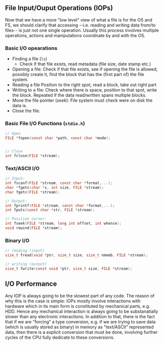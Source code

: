 
## File Input/Ouput Operations (IOPs)
Now that we have a more "low level" view of what a file is for the OS and FS, we should clarify that accessing --i.e. reading and writing data from/to files-- is just not one single operation.
Usually this process involves multiple operations, actions and manipulations coordinate by and with the OS.

### Basic I/O opearations
   - Finding a file (`ls`)
     - Check if that file exists, read metadata (file size, date stamp etc.)
   - Opening a file:
      Check if that file exists, see if opening the file is allowed, possibly create it, find the block that has the (first part of) the file system.
   - Reading a file
       Position to the right spot, read a block, take out right part
   - Writing to a file:
      Check where there is space, position to that spot, write the block. Repeated if the data read/written spans multiple blocks.
   - Move the file pointer (*seek*):
      File system must check were on disk the data is.
   - Close the file.


### Basic File I/O Functions (`stdio.h`)

```C
// Open
FILE *fopen(const char *path, const char *mode);


// Close
int fclose(FILE *stream);
```

### Text/ASCII I/O
```C
// Input:
int fscanf(FILE *stream, const char *format,...);
char *fgets(char *s, int size, FILE *stream);
char fgetc(FILE *stream);

// Output:
int fprintf(FILE *stream, const char *format,...);
int fputs(const char *str, FILE *stream);

// Position cursor:
int fseek(FILE *stream, long int offset, int whence);
void rewind(FILE *stream);
```

### Binary I/O
```C
// reading (input)
size_t fread(void *ptr, size_t size, size_t nmemb, FILE *stream);

// writing (output)
size_t fwrite(const void *ptr, size_t size, FILE *stream);
```


## I/O Performance
Any IOP is always going to be the slowest part of any code.
The reason of why this is the case is simple: IOPs mostly involve interactions with hardware which in its main form is constituted by mechanical parts, e.g. HDD.
Hence any mechanical interaction is always going to be substanatially slower than any electronic interactions.
In addition to that, there is the fact that if we are "forcing" a type conversion, e.g. if we are trying to save data (which is usually stored as binary) in memory as "text/ASCII" represented data, then there is a explicit conversion that must be done, involving further cycles of the CPU fully dedicate to these conversions.

